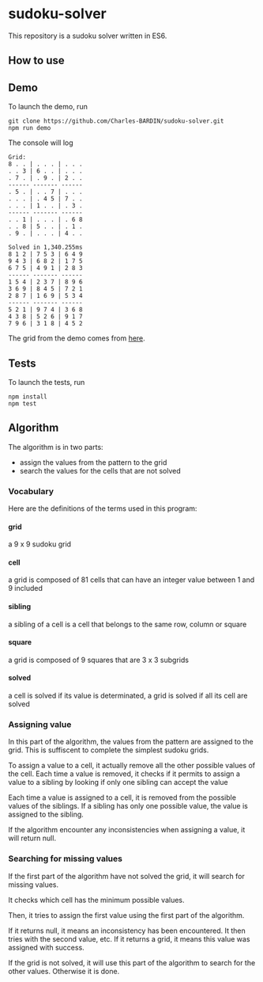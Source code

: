 # sudoku-solver

This repository is a sudoku solver written in ES6. 

## How to use

## Demo
To launch the demo, run
```
git clone https://github.com/Charles-BARDIN/sudoku-solver.git
npm run demo
```
The console will log
```
Grid:                                                                                                                                                                                                             
8 . . | . . . | . . .                                                                                                                                                                                             
. . 3 | 6 . . | . . .                                                                                                                                                                                             
. 7 . | . 9 . | 2 . .                                                                                                                                                                                             
------ ------- ------                                                                                                                                                                                             
. 5 . | . . 7 | . . .                                                                                                                                                                                             
. . . | . 4 5 | 7 . .                                                                                                                                                                                             
. . . | 1 . . | . 3 .                                                                                                                                                                                             
------ ------- ------                                                                                                                                                                                             
. . 1 | . . . | . 6 8                                                                                                                                                                                             
. . 8 | 5 . . | . 1 .                                                                                                                                                                                             
. 9 . | . . . | 4 . .                                                                                                                                                                                             
                                                                                                                                                                                                                  
Solved in 1,340.255ms                                                                                                                                                                                             
8 1 2 | 7 5 3 | 6 4 9                                                                                                                                                                                             
9 4 3 | 6 8 2 | 1 7 5                                                                                                                                                                                             
6 7 5 | 4 9 1 | 2 8 3                                                                                                                                                                                             
------ ------- ------                                                                                                                                                                                             
1 5 4 | 2 3 7 | 8 9 6                                                                                                                                                                                             
3 6 9 | 8 4 5 | 7 2 1                                                                                                                                                                                             
2 8 7 | 1 6 9 | 5 3 4                                                                                                                                                                                             
------ ------- ------                                                                                                                                                                                             
5 2 1 | 9 7 4 | 3 6 8                                                                                                                                                                                             
4 3 8 | 5 2 6 | 9 1 7                                                                                                                                                                                             
7 9 6 | 3 1 8 | 4 5 2 
```

The grid from the demo comes from [here](http://puzzling.stackexchange.com/questions/252/how-do-i-solve-the-worlds-hardest-sudoku).

## Tests
To launch the tests, run

```
npm install
npm test
```

## Algorithm
The algorithm is in two parts:
* assign the values from the pattern to the grid
* search the values for the cells that are not solved

### Vocabulary
Here are the definitions of the terms used in this program: 

#### grid 
a 9 x 9 sudoku grid

#### cell
a grid is composed of 81 cells that can have an integer value between 1 and 9 included

#### sibling
a sibling of a cell is a cell that belongs to the same row, column or square

#### square
a grid is composed of 9 squares that are 3 x 3 subgrids

#### solved
a cell is solved if its value is determinated, a grid is solved if all its cell are solved 

### Assigning value
In this part of the algorithm, the values from the pattern are assigned to the grid. This is suffiscent to complete the simplest sudoku grids.

To assign a value to a cell, it actually remove all the other possible values of the cell.
Each time a value is removed, it checks if it permits to assign a value to a sibling by looking if only one sibling can accept the value

Each time a value is assigned to a cell, it is removed from the possible values of the siblings. If a sibling has only one possible value, the value is assigned to the sibling.

If the algorithm encounter any inconsistencies when assigning a value, it will return null.

### Searching for missing values
If the first part of the algorithm have not solved the grid, it will search for missing values.

It checks which cell has the minimum possible values. 

Then, it tries to assign the first value using the first part of the algorithm.

If it returns null, it means an inconsistency has been encountered. It then tries with the second value, etc.
If it returns a grid, it means this value was assigned with success. 

If the grid is not solved, it will use this part of the algorithm to search for the other values. Otherwise it is done.
